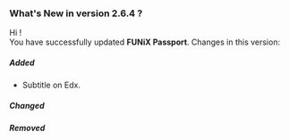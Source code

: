### What's New in version 2.6.4 ?

Hi !<br>
You have successfully updated **FUNiX Passport**. Changes in this version:

##### Added

* Subtitle on Edx.

##### Changed


##### Removed
